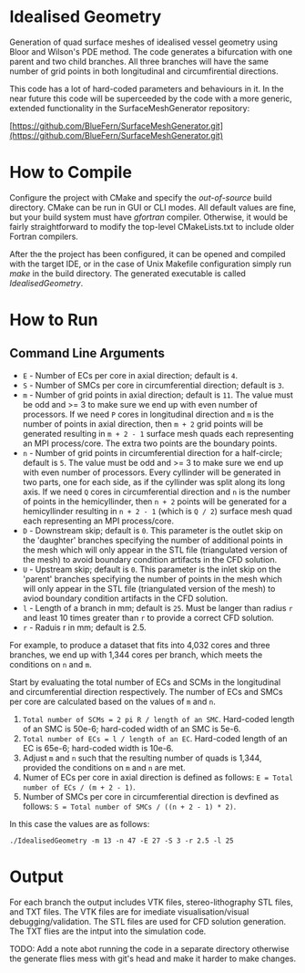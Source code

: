 Idealised Geometry
==================

Generation of quad surface meshes of idealised vessel geometry using Bloor and
Wilson's PDE method. The code generates a bifurcation with one parent and two
child branches. All three branches will have the same number of grid points in
both longitudinal and circumfirential directions.

This code has a lot of hard-coded parameters and behaviours in it. In the near
future this code will be superceeded by the code with a more generic, extended
functionality in the SurfaceMeshGenerator repository:

[https://github.com/BlueFern/SurfaceMeshGenerator.git](https://github.com/BlueFern/SurfaceMeshGenerator.git)

How to Compile
==============

Configure the project with CMake and specify the *out-of-source* build
directory. CMake can be run in GUI or CLI modes. All default values are fine,
but your build system must have *gfortran* compiler. Otherwise, it would be
fairly straightforward to modify the top-level CMakeLists.txt to include older
Fortran compilers.

After the the project has been configured, it can be opened and compiled with
the target IDE, or in the case of Unix Makefile configuration simply run *make*
in the build directory. The generated executable is called *IdealisedGeometry*.

How to Run
==========

Command Line Arguments
----------------------

 * `E` - Number of ECs per core in axial direction; default is `4`.
 * `S` - Number of SMCs per core in circumferential direction; default is `3`.
 * `m` - Number of grid points in axial direction; default is `11`. The value
 must be odd and >= 3 to make sure we end up with even number of processors. If
 we need `P` cores in longitudinal direction and `m` is the number of points in
 axial direction, then `m + 2` grid points will be generated resulting in
 `m + 2 - 1` surface mesh quads each representing an MPI process/core. The extra
 two points are the boundary points. 
 * `n` - Number of grid points in circumferential direction for a half-circle;
 default is `5`. The value must be odd and >= 3 to make sure we end up with even
 number of processors. Every cyllinder will be generated in two parts, one for
 each side, as if the cyllinder was split along its long axis. If we need `Q`
 cores in circumferential direction and `n` is the number of points in the
 hemicyllinder, then `n + 2` points will be generated for a hemicyllinder
 resulting in `n + 2 - 1` (which is `Q / 2`) surface mesh quad each representing
 an MPI process/core.
 * `D` - Downstream skip; default is `0`. This parameter is the outlet skip on
 the 'daughter' branches specifying the number of additional points in the mesh
 which will only appear in the STL file (triangulated version of the mesh) to
 avoid boundary condition artifacts in the CFD solution.
 * `U` - Upstream skip; default is `0`. This parameter is the inlet skip on the
 'parent' branches specifying the number of points in the mesh which will only
 appear in the STL file (triangulated version of the mesh) to aviod boundary
 condition artifacts in the CFD solution.
 * `l` - Length of a branch in mm; default is `25`. Must be langer than radius
 `r` and least 10 times greater than `r` to provide a correct CFD solution.
 * `r` - Raduis r in mm; default is 2.5.

For example, to produce a dataset that fits into 4,032 cores and three branches,
we end up with 1,344 cores per branch, which meets the conditions on `n` and
`m`.

Start by evaluating the total number of ECs and SCMs in the longitudinal and
circumferential direction respectively. The number of ECs and SMCs per core are
calculated based on the values of `m` and `n`.

 1. `Total number of SCMs = 2 pi R / length of an SMC`. Hard-coded length of an
 SMC is 50e-6; hard-coded width of an SMC is 5e-6.
 2. `Total number of ECs = l / length of an EC`. Hard-coded length of an EC is
 65e-6; hard-coded width is 10e-6.
 3. Adjust `m` and `n` such that the resulting number of quads is 1,344,
 provided the conditions on `m` and `n` are met.
 4. Numer of ECs per core in axial direction is defined as follows:
 `E = Total number of ECs / (m + 2 - 1)`.
 6. Number of SMCs per core in circumferential direction is devfined as follows:
 `S = Total number of SMCs / ((n + 2 - 1) * 2)`.

In this case the values are as follows:

    ./IdealisedGeometry -m 13 -n 47 -E 27 -S 3 -r 2.5 -l 25

Output
======

For each branch the output includes VTK files, stereo-lithography STL files, and
TXT files. The VTK files are for imediate visualisation/visual
debugging/validation. The STL files are used for CFD solution generation. The
TXT flies are the intput into the simulation code.

TODO: Add a note abot running the code in a separate directory otherwise the
generate flies mess with git's head and make it harder to make changes.



